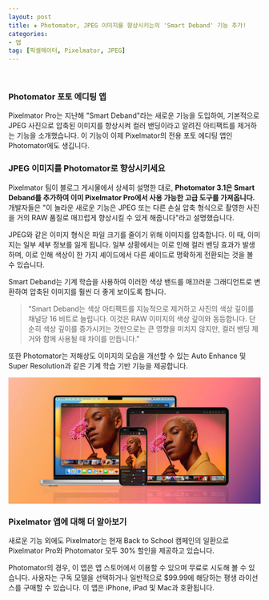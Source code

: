 ```yaml
---
layout: post  
title: ✚ Photomator, JPEG 이미지를 향상시키는의 'Smart Deband' 기능 추가!
categories:
- 앱
tag: [픽셀메이터, Pixelmator, JPEG]
---
```


<div class="markdown-image">
<img src="/assets/article_images/2023-08-22-photomator/1.wepb" alt="" align="middle"/> </div>


### Photomator 포토 에디팅 앱
Pixelmator Pro는 지난해 "Smart Deband"라는 새로운 기능을 도입하여, 기본적으로 JPEG 사진으로 압축된 이미지를 향상시켜 컬러 밴딩이라고 알려진 아티팩트를 제거하는 기능을 소개했습니다. 이 기능이 이제 Pixelmator의 전용 포토 에디팅 앱인 Photomator에도 생깁니다.

### JPEG 이미지를 Photomator로 향상시키세요
Pixelmator 팀이 블로그 게시물에서 상세히 설명한 대로, **Photomator 3.1은 Smart Deband를 추가하여 이미 Pixelmator Pro에서 사용 가능한 고급 도구를 가져옵니다.** 개발자들은 "이 놀라운 새로운 기능은 JPEG 또는 다른 손실 압축 형식으로 촬영한 사진을 거의 RAW 품질로 매끄럽게 향상시킬 수 있게 해줍니다"라고 설명했습니다.

JPEG와 같은 이미지 형식은 파일 크기를 줄이기 위해 이미지를 압축합니다. 이 때,  이미지는 일부 세부 정보를 잃게 됩니다. 일부 상황에서는 이로 인해 컬러 밴딩 효과가 발생하며, 이로 인해 색상이 한 가지 셰이드에서 다른 셰이드로 명확하게 전환되는 것을 볼 수 있습니다. 

Smart Deband는 기계 학습을 사용하여 이러한 색상 밴드를 매끄러운 그래디언트로 변환하여 압축된 이미지를 훨씬 더 좋게 보이도록 합니다.

>"Smart Deband는 색상 아티팩트를 지능적으로 제거하고 사진의 색상 깊이를 채널당 16 비트로 늘립니다. 이것은 RAW 이미지의 색상 깊이와 동등합니다. 단순히 색상 깊이를 증가시키는 것만으로는 큰 영향을 미치지 않지만, 컬러 밴딩 제거와 함께 사용될 때 차이를 만듭니다."

또한 Photomator는 저해상도 이미지의 모습을 개선할 수 있는 Auto Enhance 및 Super Resolution과 같은 기계 학습 기반 기능을 제공합니다.

<div class="markdown-image">
<img src="/assets/article_images/2023-08-22-photomator/1.webp" alt="" align="middle"/> </div>

### Pixelmator 앱에 대해 더 알아보기
새로운 기능 외에도 Pixelmator는 현재 Back to School 캠페인의 일환으로 Pixelmator Pro와 Photomator 모두 30% 할인을 제공하고 있습니다.

Photomator의 경우, 이 앱은 앱 스토어에서 이용할 수 있으며 무료로 시도해 볼 수 있습니다. 사용자는 구독 모델을 선택하거나 일반적으로 $99.99에 해당하는 평생 라이선스를 구매할 수 있습니다. 이 앱은 iPhone, iPad 및 Mac과 호환됩니다.